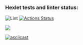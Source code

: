 ### Hexlet tests and linter status:
![Lint](https://github.com/RoninSK8/frontend-project-lvl1/workflows/Lint/badge.svg)
[![Actions Status](https://github.com/RoninSK8/frontend-project-lvl2/workflows/hexlet-check/badge.svg)](https://github.com/RoninSK8/frontend-project-lvl2/actions)

<a href="https://codeclimate.com/github/RoninSK8/frontend-project-lvl2/maintainability"><img src="https://api.codeclimate.com/v1/badges/193d59e0ffe77990b6a2/maintainability" /></a>


[![asciicast](https://asciinema.org/a/386077.svg)](https://asciinema.org/a/386077)